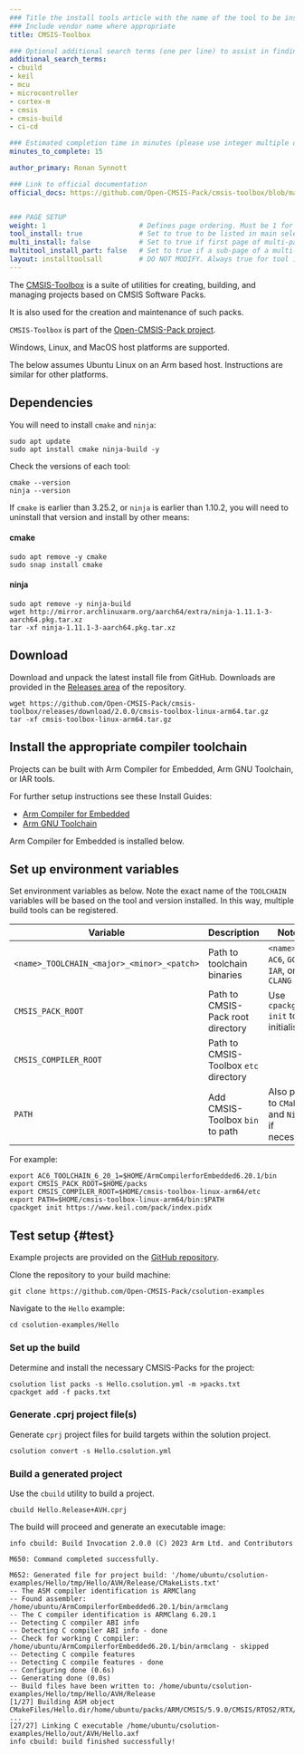```yaml
---
### Title the install tools article with the name of the tool to be installed
### Include vendor name where appropriate
title: CMSIS-Toolbox

### Optional additional search terms (one per line) to assist in finding the article
additional_search_terms:
- cbuild
- keil
- mcu
- microcontroller
- cortex-m
- cmsis
- cmsis-build
- ci-cd

### Estimated completion time in minutes (please use integer multiple of 5)
minutes_to_complete: 15

author_primary: Ronan Synnott

### Link to official documentation
official_docs: https://github.com/Open-CMSIS-Pack/cmsis-toolbox/blob/main/docs/README.md


### PAGE SETUP
weight: 1                       # Defines page ordering. Must be 1 for first (or only) page.
tool_install: true              # Set to true to be listed in main selection page, else false
multi_install: false            # Set to true if first page of multi-page article, else false
multitool_install_part: false   # Set to true if a sub-page of a multi-page article, else false
layout: installtoolsall         # DO NOT MODIFY. Always true for tool install articles
---
```

The [CMSIS-Toolbox](https://github.com/Open-CMSIS-Pack/cmsis-toolbox) is a suite of utilities for creating, building, and managing projects based on CMSIS Software Packs.

It is also used for the creation and maintenance of such packs.

`CMSIS-Toolbox` is part of the [Open-CMSIS-Pack project](https://www.open-cmsis-pack.org).

Windows, Linux, and MacOS host platforms are supported.

The below assumes Ubuntu Linux on an Arm based host. Instructions are similar for other platforms.

## Dependencies

You will need to install `cmake` and `ninja`:
```command
sudo apt update
sudo apt install cmake ninja-build -y
```
Check the versions of each tool:
```command
cmake --version
ninja --version
```
If `cmake` is earlier than 3.25.2, or `ninja` is earlier than 1.10.2, you will need to uninstall that version and install by other means:

#### cmake
```command
sudo apt remove -y cmake
sudo snap install cmake
```
#### ninja
```command
sudo apt remove -y ninja-build
wget http://mirror.archlinuxarm.org/aarch64/extra/ninja-1.11.1-3-aarch64.pkg.tar.xz
tar -xf ninja-1.11.1-3-aarch64.pkg.tar.xz
```

## Download 

Download and unpack the latest install file from GitHub. Downloads are provided in the [Releases area](https://github.com/Open-CMSIS-Pack/cmsis-toolbox/releases) of the repository.

```console
wget https://github.com/Open-CMSIS-Pack/cmsis-toolbox/releases/download/2.0.0/cmsis-toolbox-linux-arm64.tar.gz
tar -xf cmsis-toolbox-linux-arm64.tar.gz
```

## Install the appropriate compiler toolchain

Projects can be built with Arm Compiler for Embedded, Arm GNU Toolchain, or IAR tools.

For further setup instructions see these Install Guides:
* [Arm Compiler for Embedded](../armclang)
* [Arm GNU Toolchain](../gcc/arm-gnu)

Arm Compiler for Embedded is installed below.

## Set up environment variables

Set environment variables as below. Note the exact name of the `TOOLCHAIN` variables will be based on the tool and version installed. In this way, multiple build tools can be registered.

| Variable                                   | Description                           | Notes                                         |
| ------------------------------------------ | ------------------------------------- | --------------------------------------------- |
| `<name>_TOOLCHAIN_<major>_<minor>_<patch>` | Path to toolchain binaries            | `<name>` = `AC6`, `GCC`, `IAR`, or `CLANG`    |
| `CMSIS_PACK_ROOT`                          | Path to CMSIS-Pack root directory     | Use `cpackget init` to initialise             |
| `CMSIS_COMPILER_ROOT`                      | Path to CMSIS-Toolbox `etc` directory |                                               |
| `PATH`                                     | Add CMSIS-Toolbox `bin` to path       | Also path to `CMake` and `Ninja` if necessary |

For example:
```command
export AC6_TOOLCHAIN_6_20_1=$HOME/ArmCompilerforEmbedded6.20.1/bin
export CMSIS_PACK_ROOT=$HOME/packs
export CMSIS_COMPILER_ROOT=$HOME/cmsis-toolbox-linux-arm64/etc
export PATH=$HOME/cmsis-toolbox-linux-arm64/bin:$PATH
cpackget init https://www.keil.com/pack/index.pidx
```

## Test setup {#test}

Example projects are provided on the [GitHub repository](https://github.com/Open-CMSIS-Pack/csolution-examples).

Clone the repository to your build machine:
```command
git clone https://github.com/Open-CMSIS-Pack/csolution-examples
```

Navigate to the `Hello` example:
```command
cd csolution-examples/Hello
```

### Set up the build

Determine and install the necessary CMSIS-Packs for the project:
```command
csolution list packs -s Hello.csolution.yml -m >packs.txt
cpackget add -f packs.txt
```

### Generate .cprj project file(s)

Generate `cprj` project files for build targets within the solution project.
```command
csolution convert -s Hello.csolution.yml
```

### Build a generated project
Use the `cbuild` utility to build a project.
```command
cbuild Hello.Release+AVH.cprj
```
The build will proceed and generate an executable image:
```output
info cbuild: Build Invocation 2.0.0 (C) 2023 Arm Ltd. and Contributors

M650: Command completed successfully.

M652: Generated file for project build: '/home/ubuntu/csolution-examples/Hello/tmp/Hello/AVH/Release/CMakeLists.txt'
-- The ASM compiler identification is ARMClang
-- Found assembler: /home/ubuntu/ArmCompilerforEmbedded6.20.1/bin/armclang
-- The C compiler identification is ARMClang 6.20.1
-- Detecting C compiler ABI info
-- Detecting C compiler ABI info - done
-- Check for working C compiler: /home/ubuntu/ArmCompilerforEmbedded6.20.1/bin/armclang - skipped
-- Detecting C compile features
-- Detecting C compile features - done
-- Configuring done (0.6s)
-- Generating done (0.0s)
-- Build files have been written to: /home/ubuntu/csolution-examples/Hello/tmp/Hello/AVH/Release
[1/27] Building ASM object CMakeFiles/Hello.dir/home/ubuntu/packs/ARM/CMSIS/5.9.0/CMSIS/RTOS2/RTX/Source/GCC/irq_armv8mml.o
...
[27/27] Linking C executable /home/ubuntu/csolution-examples/Hello/out/AVH/Hello.axf
info cbuild: build finished successfully!
```
